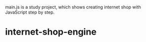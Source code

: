 main.js is a study project, which shows creating internet shop with
 JavaScript step by step.
# internet-shop-engine
